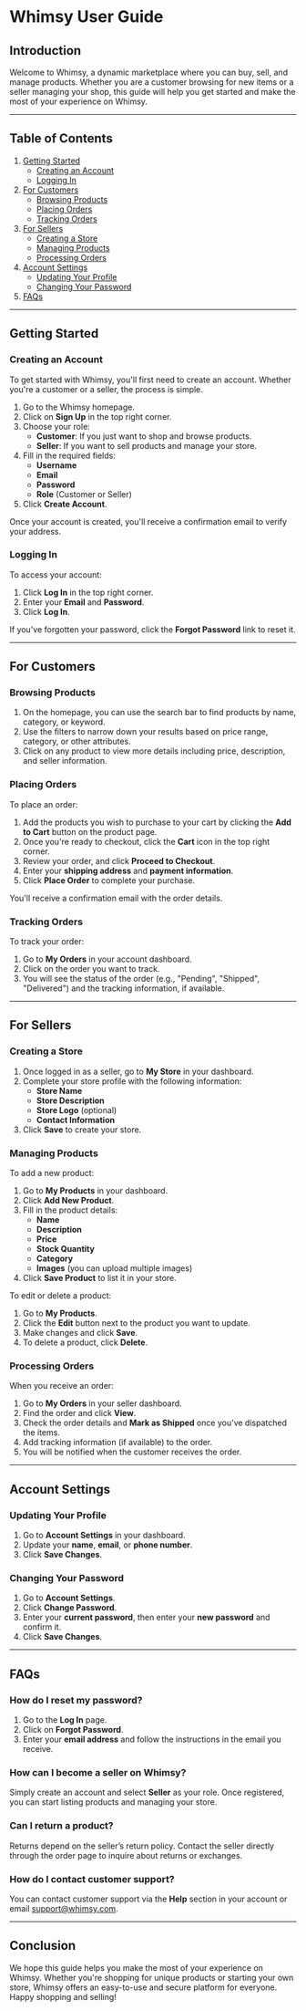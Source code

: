 # Whimsy User Guide

## Introduction

Welcome to Whimsy, a dynamic marketplace where you can buy, sell, and manage products. Whether you are a customer browsing for new items or a seller managing your shop, this guide will help you get started and make the most of your experience on Whimsy.

---

## Table of Contents
1. [Getting Started](#getting-started)
   - [Creating an Account](#creating-an-account)
   - [Logging In](#logging-in)
2. [For Customers](#for-customers)
   - [Browsing Products](#browsing-products)
   - [Placing Orders](#placing-orders)
   - [Tracking Orders](#tracking-orders)
3. [For Sellers](#for-sellers)
   - [Creating a Store](#creating-a-store)
   - [Managing Products](#managing-products)
   - [Processing Orders](#processing-orders)
4. [Account Settings](#account-settings)
   - [Updating Your Profile](#updating-your-profile)
   - [Changing Your Password](#changing-your-password)
5. [FAQs](#faqs)

---

## Getting Started

### Creating an Account
To get started with Whimsy, you'll first need to create an account. Whether you're a customer or a seller, the process is simple.

1. Go to the Whimsy homepage.
2. Click on **Sign Up** in the top right corner.
3. Choose your role:
   - **Customer**: If you just want to shop and browse products.
   - **Seller**: If you want to sell products and manage your store.
4. Fill in the required fields:
   - **Username**
   - **Email**
   - **Password**
   - **Role** (Customer or Seller)
5. Click **Create Account**.

Once your account is created, you'll receive a confirmation email to verify your address.

### Logging In
To access your account:
1. Click **Log In** in the top right corner.
2. Enter your **Email** and **Password**.
3. Click **Log In**.

If you've forgotten your password, click the **Forgot Password** link to reset it.

---

## For Customers

### Browsing Products
1. On the homepage, you can use the search bar to find products by name, category, or keyword.
2. Use the filters to narrow down your results based on price range, category, or other attributes.
3. Click on any product to view more details including price, description, and seller information.

### Placing Orders
To place an order:
1. Add the products you wish to purchase to your cart by clicking the **Add to Cart** button on the product page.
2. Once you're ready to checkout, click the **Cart** icon in the top right corner.
3. Review your order, and click **Proceed to Checkout**.
4. Enter your **shipping address** and **payment information**.
5. Click **Place Order** to complete your purchase.

You'll receive a confirmation email with the order details.

### Tracking Orders
To track your order:
1. Go to **My Orders** in your account dashboard.
2. Click on the order you want to track.
3. You will see the status of the order (e.g., "Pending", "Shipped", "Delivered") and the tracking information, if available.

---

## For Sellers

### Creating a Store
1. Once logged in as a seller, go to **My Store** in your dashboard.
2. Complete your store profile with the following information:
   - **Store Name**
   - **Store Description**
   - **Store Logo** (optional)
   - **Contact Information**
3. Click **Save** to create your store.

### Managing Products
To add a new product:
1. Go to **My Products** in your dashboard.
2. Click **Add New Product**.
3. Fill in the product details:
   - **Name**
   - **Description**
   - **Price**
   - **Stock Quantity**
   - **Category**
   - **Images** (you can upload multiple images)
4. Click **Save Product** to list it in your store.

To edit or delete a product:
1. Go to **My Products**.
2. Click the **Edit** button next to the product you want to update.
3. Make changes and click **Save**.
4. To delete a product, click **Delete**.

### Processing Orders
When you receive an order:
1. Go to **My Orders** in your seller dashboard.
2. Find the order and click **View**.
3. Check the order details and **Mark as Shipped** once you've dispatched the items.
4. Add tracking information (if available) to the order.
5. You will be notified when the customer receives the order.

---

## Account Settings

### Updating Your Profile
1. Go to **Account Settings** in your dashboard.
2. Update your **name**, **email**, or **phone number**.
3. Click **Save Changes**.

### Changing Your Password
1. Go to **Account Settings**.
2. Click **Change Password**.
3. Enter your **current password**, then enter your **new password** and confirm it.
4. Click **Save Changes**.

---

## FAQs

### How do I reset my password?
1. Go to the **Log In** page.
2. Click on **Forgot Password**.
3. Enter your **email address** and follow the instructions in the email you receive.

### How can I become a seller on Whimsy?
Simply create an account and select **Seller** as your role. Once registered, you can start listing products and managing your store.

### Can I return a product?
Returns depend on the seller’s return policy. Contact the seller directly through the order page to inquire about returns or exchanges.

### How do I contact customer support?
You can contact customer support via the **Help** section in your account or email support@whimsy.com.

---

## Conclusion

We hope this guide helps you make the most of your experience on Whimsy. Whether you're shopping for unique products or starting your own store, Whimsy offers an easy-to-use and secure platform for everyone. Happy shopping and selling!
